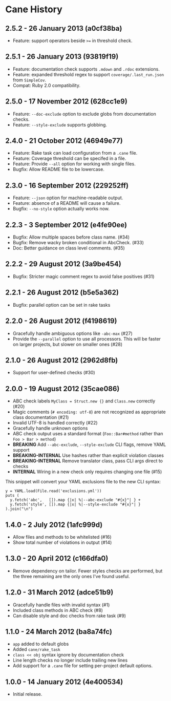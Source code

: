 # Cane History

## 2.5.2 - 26 January 2013 (a0cf38ba)

* Feature: support operators beside `>=` in threshold check.

## 2.5.1 - 26 January 2013 (93819f19)

* Feature: documentation check supports `.mdown` and `.rdoc` extensions.
* Feature: expanded threshold regex to support `coverage/.last_run.json` from
  `SimpleCov`.
* Compat: Ruby 2.0 compatibility.

## 2.5.0 - 17 November 2012 (628cc1e9)

* Feature: `--doc-exclude` option to exclude globs from documentation checks.
* Feature: `--style-exclude` supports globbing.

## 2.4.0 - 21 October 2012 (46949e77)

* Feature: Rake task can load configuration from a `.cane` file.
* Feature: Coverage threshold can be specifed in a file.
* Feature: Provide `--all` option for working with single files.
* Bugfix: Allow README file to be lowercase.

## 2.3.0 - 16 September 2012 (229252ff)

* Feature: `--json` option for machine-readable output.
* Feature: absence of a README will cause a failure.
* Bugfix: `--no-style` option actually works now.

## 2.2.3 - 3 September 2012 (e4fe90ee)

* Bugfix: Allow multiple spaces before class name. (#34)
* Bugfix: Remove wacky broken conditional in AbcCheck. (#33)
* Doc: Better guidance on class level comments. (#35)

## 2.2.2 - 29 August 2012 (3a9be454)

* Bugfix: Stricter magic comment regex to avoid false positives (#31)

## 2.2.1 - 26 August 2012 (b5e5a362)

* Bugfix: parallel option can be set in rake tasks

## 2.2.0 - 26 August 2012 (f4198619)

* Gracefully handle ambiguous options like `-abc-max` (#27)
* Provide the `--parallel` option to use all processors. This will be faster on
  larger projects, but slower on smaller ones (#28)

## 2.1.0 - 26 August 2012 (2962d8fb)

* Support for user-defined checks (#30)

## 2.0.0 - 19 August 2012 (35cae086)

* ABC check labels  `MyClass = Struct.new {}` and `Class.new` correctly (#20)
* Magic comments (`# encoding: utf-8`) are not recognized as appropriate class documentation (#21)
* Invalid UTF-8 is handled correctly (#22)
* Gracefully handle unknown options
* ABC check output uses a standard format (`Foo::Bar#method` rather than `Foo > Bar > method`)
* **BREAKING** Add `--abc-exclude`, `--style-exclude` CLI flags, remove YAML support
* **BREAKING-INTERNAL** Use hashes rather than explicit violation classes
* **BREAKING-INTERNAL** Remove translator class, pass CLI args direct to checks
* **INTERNAL** Wiring in a new check only requires changing one file (#15)

This snippet will convert your YAML exclusions file to the new CLI syntax:

    y = YAML.load(File.read('exclusions.yml'))
    puts (
      y.fetch('abc',   []).map {|x| %|--abc-exclude "#{x}"| } +
      y.fetch('style', []).map {|x| %|--style-exclude "#{x}"| }
    ).join("\n")

## 1.4.0 - 2 July 2012 (1afc999d)

* Allow files and methods to be whitelisted (#16)
* Show total number of violations in output (#14)

## 1.3.0 - 20 April 2012 (c166dfa0)

* Remove dependency on tailor. Fewer styles checks are performed, but the three
  remaining are the only ones I've found useful.

## 1.2.0 - 31 March 2012 (adce51b9)

* Gracefully handle files with invalid syntax (#1)
* Included class methods in ABC check (#8)
* Can disable style and doc checks from rake task (#9)

## 1.1.0 - 24 March 2012 (ba8a74fc)

* `app` added to default globs
* Added `cane/rake_task`
* `class << obj` syntax ignore by documentation check
* Line length checks no longer include trailing new lines
* Add support for a `.cane` file for setting per-project default options.

## 1.0.0 - 14 January 2012 (4e400534)

* Initial release.

